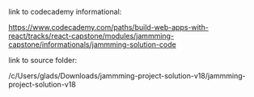 link to codecademy informational:

https://www.codecademy.com/paths/build-web-apps-with-react/tracks/react-capstone/modules/jammming-capstone/informationals/jammming-solution-code

link to source folder:

/c/Users/glads/Downloads/jammming-project-solution-v18/jammming-project-solution-v18
